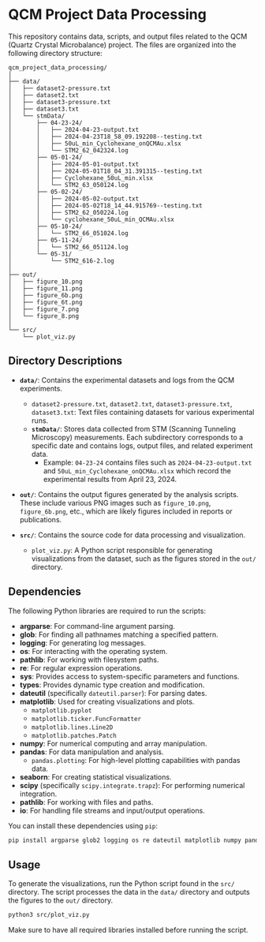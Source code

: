# QCM Project Data Processing

This repository contains data, scripts, and output files related to the QCM (Quartz Crystal Microbalance) project. The files are organized into the following directory structure:

```
qcm_project_data_processing/
│
├── data/
│   ├── dataset2-pressure.txt
│   ├── dataset2.txt
│   ├── dataset3-pressure.txt
│   ├── dataset3.txt
│   └── stmData/
│       ├── 04-23-24/
│       │   ├── 2024-04-23-output.txt
│       │   ├── 2024-04-23T18_58_09.192208--testing.txt
│       │   ├── 50uL_min_Cyclohexane_onQCMAu.xlsx
│       │   └── STM2_62_042324.log
│       ├── 05-01-24/
│       │   ├── 2024-05-01-output.txt
│       │   ├── 2024-05-01T18_04_31.391315--testing.txt
│       │   ├── Cyclohexane_50uL_min.xlsx
│       │   └── STM2_63_050124.log
│       ├── 05-02-24/
│       │   ├── 2024-05-02-output.txt
│       │   ├── 2024-05-02T18_14_44.915769--testing.txt
│       │   ├── STM2_62_050224.log
│       │   └── cyclohexane_50uL_min_QCMAu.xlsx
│       ├── 05-10-24/
│       │   └── STM2_66_051024.log
│       ├── 05-11-24/
│       │   └── STM2_66_051124.log
│       └── 05-31/
│           └── STM2_616-2.log
│
├── out/
│   ├── figure_10.png
│   ├── figure_11.png
│   ├── figure_6b.png
│   ├── figure_6t.png
│   ├── figure_7.png
│   └── figure_8.png
│
└── src/
    └── plot_viz.py
```

## Directory Descriptions

- **`data/`**: Contains the experimental datasets and logs from the QCM experiments.
  - `dataset2-pressure.txt`, `dataset2.txt`, `dataset3-pressure.txt`, `dataset3.txt`: Text files containing datasets for various experimental runs.
  - **`stmData/`**: Stores data collected from STM (Scanning Tunneling Microscopy) measurements. Each subdirectory corresponds to a specific date and contains logs, output files, and related experiment data.
    - Example: `04-23-24` contains files such as `2024-04-23-output.txt` and `50uL_min_Cyclohexane_onQCMAu.xlsx` which record the experimental results from April 23, 2024.
    
- **`out/`**: Contains the output figures generated by the analysis scripts. These include various PNG images such as `figure_10.png`, `figure_6b.png`, etc., which are likely figures included in reports or publications.

- **`src/`**: Contains the source code for data processing and visualization.
  - `plot_viz.py`: A Python script responsible for generating visualizations from the dataset, such as the figures stored in the `out/` directory.

## Dependencies

The following Python libraries are required to run the scripts:

- **argparse**: For command-line argument parsing.
- **glob**: For finding all pathnames matching a specified pattern.
- **logging**: For generating log messages.
- **os**: For interacting with the operating system.
- **pathlib**: For working with filesystem paths.
- **re**: For regular expression operations.
- **sys**: Provides access to system-specific parameters and functions.
- **types**: Provides dynamic type creation and modification.
- **dateutil** (specifically `dateutil.parser`): For parsing dates.
- **matplotlib**: Used for creating visualizations and plots.
  - `matplotlib.pyplot`
  - `matplotlib.ticker.FuncFormatter`
  - `matplotlib.lines.Line2D`
  - `matplotlib.patches.Patch`
- **numpy**: For numerical computing and array manipulation.
- **pandas**: For data manipulation and analysis.
  - `pandas.plotting`: For high-level plotting capabilities with pandas data.
- **seaborn**: For creating statistical visualizations.
- **scipy** (specifically `scipy.integrate.trapz`): For performing numerical integration.
- **pathlib**: For working with files and paths.
- **io**: For handling file streams and input/output operations.

You can install these dependencies using `pip`:

```bash
pip install argparse glob2 logging os re dateutil matplotlib numpy pandas seaborn scipy pathlib io
```

## Usage

To generate the visualizations, run the Python script found in the `src/` directory. The script processes the data in the `data/` directory and outputs the figures to the `out/` directory.

```bash
python3 src/plot_viz.py
```

Make sure to have all required libraries installed before running the script.
